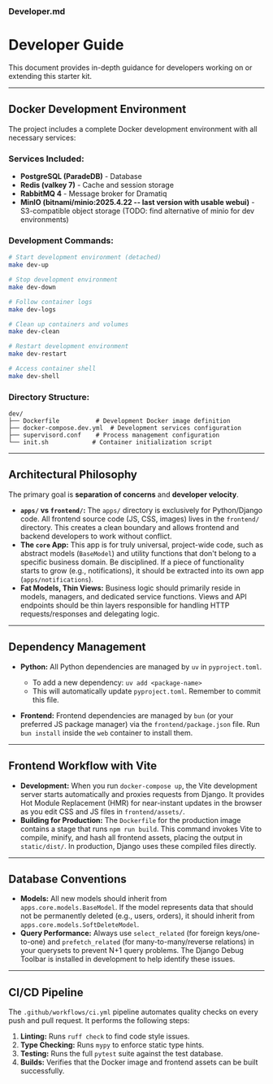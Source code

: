 ### Developer.md

# Developer Guide

This document provides in-depth guidance for developers working on or extending this starter kit.

---

## Docker Development Environment

The project includes a complete Docker development environment with all necessary services:

### Services Included:

- **PostgreSQL (ParadeDB)** - Database
- **Redis (valkey 7)** - Cache and session storage
- **RabbitMQ 4** - Message broker for Dramatiq
- **MinIO (bitnami/minio:2025.4.22 -- last version with usable webui)** - S3-compatible object storage (TODO: find alternative of minio for dev environments)

### Development Commands:

```bash
# Start development environment (detached)
make dev-up

# Stop development environment
make dev-down

# Follow container logs
make dev-logs

# Clean up containers and volumes
make dev-clean

# Restart development environment
make dev-restart

# Access container shell
make dev-shell
```

### Directory Structure:

```
dev/
├── Dockerfile          # Development Docker image definition
├── docker-compose.dev.yml  # Development services configuration
├── supervisord.conf    # Process management configuration
└── init.sh            # Container initialization script
```

---

## Architectural Philosophy

The primary goal is **separation of concerns** and **developer velocity**.

- **`apps/` vs `frontend/`:** The `apps/` directory is exclusively for Python/Django code. All frontend source code (JS, CSS, images) lives in the `frontend/` directory. This creates a clean boundary and allows frontend and backend developers to work without conflict.
- **The `core` App:** This app is for truly universal, project-wide code, such as abstract models (`BaseModel`) and utility functions that don't belong to a specific business domain. Be disciplined. If a piece of functionality starts to grow (e.g., notifications), it should be extracted into its own app (`apps/notifications`).
- **Fat Models, Thin Views:** Business logic should primarily reside in models, managers, and dedicated service functions. Views and API endpoints should be thin layers responsible for handling HTTP requests/responses and delegating logic.

---

## Dependency Management

- **Python:** All Python dependencies are managed by `uv` in `pyproject.toml`.

  - To add a new dependency: `uv add <package-name>`
  - This will automatically update `pyproject.toml`. Remember to commit this file.

- **Frontend:** Frontend dependencies are managed by `bun` (or your preferred JS package manager) via the `frontend/package.json` file. Run `bun install` inside the `web` container to install them.

---

## Frontend Workflow with Vite

- **Development:** When you run `docker-compose up`, the Vite development server starts automatically and proxies requests from Django. It provides Hot Module Replacement (HMR) for near-instant updates in the browser as you edit CSS and JS files in `frontend/assets/`.
- **Building for Production:** The `Dockerfile` for the production image contains a stage that runs `npm run build`. This command invokes Vite to compile, minify, and hash all frontend assets, placing the output in `static/dist/`. In production, Django uses these compiled files directly.

---

## Database Conventions

- **Models:** All new models should inherit from `apps.core.models.BaseModel`. If the model represents data that should not be permanently deleted (e.g., users, orders), it should inherit from `apps.core.models.SoftDeleteModel`.
- **Query Performance:** Always use `select_related` (for foreign keys/one-to-one) and `prefetch_related` (for many-to-many/reverse relations) in your querysets to prevent N+1 query problems. The Django Debug Toolbar is installed in development to help identify these issues.

---

## CI/CD Pipeline

The `.github/workflows/ci.yml` pipeline automates quality checks on every push and pull request. It performs the following steps:

1.  **Linting:** Runs `ruff check` to find code style issues.
2.  **Type Checking:** Runs `mypy` to enforce static type hints.
3.  **Testing:** Runs the full `pytest` suite against the test database.
4.  **Builds:** Verifies that the Docker image and frontend assets can be built successfully.
